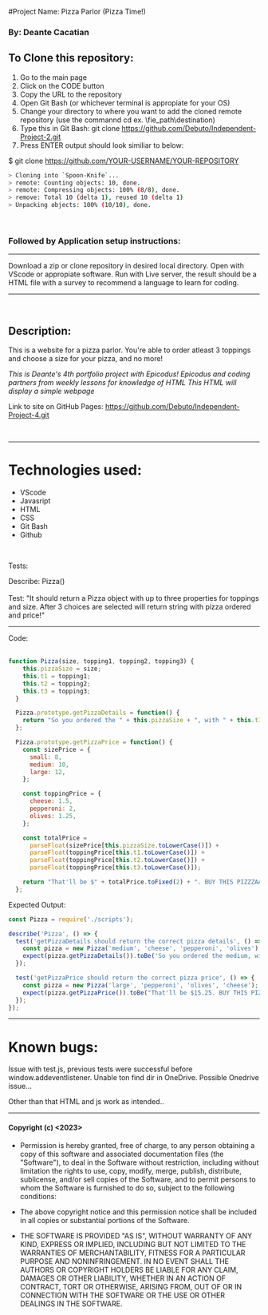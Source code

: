#Project Name: Pizza Parlor (Pizza Time!)

### By: **Deante Cacatian**

## To Clone this repository:

1. Go to the main page
2. Click on the CODE button
3. Copy the URL to the repository
4. Open Git Bash (or whichever terminal is appropiate for your OS)
5. Change your directory to where you want to add the cloned remote repository (use the commannd cd ex. \fie_path\destination)
6. Type this in Git Bash: git clone https://github.com/Debuto/Independent-Project-2.git
7. Press ENTER output should look similiar to below:

$ git clone https://github.com/YOUR-USERNAME/YOUR-REPOSITORY
```bash
> Cloning into `Spoon-Knife`...
> remote: Counting objects: 10, done.
> remote: Compressing objects: 100% (8/8), done.
> remove: Total 10 (delta 1), reused 10 (delta 1)
> Unpacking objects: 100% (10/10), done.
```
<br>

### Followed by Application setup instructions: <br>

---

Download a zip or clone repository in desired local directory. Open with VScode or appropiate software. Run with Live server, the result should be a HTML file with a survey to recommend a language to learn for coding. 

--- 
<br>

## Description:

This is a website for a pizza parlor. You're able to order atleast 3 toppings and choose a size for your pizza, and no more!

*This is Deante's 4th portfolio project with Epicodus!
Epicodus and coding partners from weekly lessons for knowledge of HTML
This HTML will display a simple webpage*

Link to site on GitHub Pages: https://github.com/Debuto/Independent-Project-4.git

<br>

---

# Technologies used: 

* VScode
* Javasript
* HTML
* CSS
* Git Bash
* Github

<br>

Tests:

Describe: Pizza() <br><br>
Test: "It should return a Pizza object with up to three properties for toppings and size. After 3 choices are selected will return string with pizza ordered and price!" <br>

---
Code: <br><br>
```js
function Pizza(size, topping1, topping2, topping3) {
    this.pizzaSize = size;
    this.t1 = topping1;
    this.t2 = topping2;
    this.t3 = topping3;
  }

  Pizza.prototype.getPizzaDetails = function() {
    return "So you ordered the " + this.pizzaSize + ", with " + this.t1 + ", " + this.t2 + ", and " + this.t3 + ".";
  };

  Pizza.prototype.getPizzaPrice = function() {
    const sizePrice = {
      small: 8,
      medium: 10,
      large: 12,
    };

    const toppingPrice = {
      cheese: 1.5,
      pepperoni: 2,
      olives: 1.25,
    };

    const totalPrice =
      parseFloat(sizePrice[this.pizzaSize.toLowerCase()]) +
      parseFloat(toppingPrice[this.t1.toLowerCase()]) +
      parseFloat(toppingPrice[this.t2.toLowerCase()]) +
      parseFloat(toppingPrice[this.t3.toLowerCase()]);

    return "That'll be $" + totalPrice.toFixed(2) + ". BUY THIS PIZZZAA, IT'S LIKE ALREAADY DONE!";
  };
  ```

Expected Output:  
```js
const Pizza = require('./scripts');

describe('Pizza', () => {
  test('getPizzaDetails should return the correct pizza details', () => {
    const pizza = new Pizza('medium', 'cheese', 'pepperoni', 'olives');
    expect(pizza.getPizzaDetails()).toBe('So you ordered the medium, with cheese, pepperoni, and olives.');
  });

  test('getPizzaPrice should return the correct pizza price', () => {
    const pizza = new Pizza('large', 'pepperoni', 'olives', 'cheese');
    expect(pizza.getPizzaPrice()).toBe("That'll be $15.25. BUY THIS PIZZZAA, IT'S LIKE ALREAADY DONE!");
  });
});

```

---

# Known bugs:

Issue with test.js, previous tests were successful before window.addeventlistener. Unable ton find dir in OneDrive. Possible Onedrive issue...

Other than that HTML and js work as intended..

---

#### Copyright (c) <2023> <Deante Cacatian>

- Permission is hereby granted, free of charge, to any person obtaining a copy
of this software and associated documentation files (the "Software"), to deal
in the Software without restriction, including without limitation the rights
to use, copy, modify, merge, publish, distribute, sublicense, and/or sell
copies of the Software, and to permit persons to whom the Software is
furnished to do so, subject to the following conditions:

- The above copyright notice and this permission notice shall be included in all
copies or substantial portions of the Software.

- THE SOFTWARE IS PROVIDED "AS IS", WITHOUT WARRANTY OF ANY KIND, EXPRESS OR
IMPLIED, INCLUDING BUT NOT LIMITED TO THE WARRANTIES OF MERCHANTABILITY,
FITNESS FOR A PARTICULAR PURPOSE AND NONINFRINGEMENT. IN NO EVENT SHALL THE
AUTHORS OR COPYRIGHT HOLDERS BE LIABLE FOR ANY CLAIM, DAMAGES OR OTHER
LIABILITY, WHETHER IN AN ACTION OF CONTRACT, TORT OR OTHERWISE, ARISING FROM,
OUT OF OR IN CONNECTION WITH THE SOFTWARE OR THE USE OR OTHER DEALINGS IN THE
SOFTWARE.